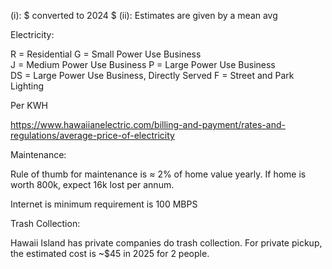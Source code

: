 (i): $ converted to 2024 $
(ii): Estimates are given by a mean avg

Electricity:

R =  Residential
G = Small Power Use Business	
J = Medium Power Use Business
P = Large Power Use Business	
DS = Large Power Use Business, Directly Served
F = Street and Park Lighting

Per KWH

https://www.hawaiianelectric.com/billing-and-payment/rates-and-regulations/average-price-of-electricity


Maintenance:

Rule of thumb for maintenance is ≈ 2% of home value yearly. If home is worth 800k, expect 16k lost per annum.

Internet is minimum requirement is 100 MBPS

Trash Collection:

Hawaii Island has private companies do trash collection. For private pickup, the estimated cost is ~$45 in 2025 for 2 people.